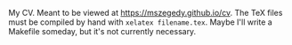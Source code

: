 My CV. Meant to be viewed at https://mszegedy.github.io/cv. The TeX files must
be compiled by hand with `xelatex filename.tex`. Maybe I'll write a Makefile
someday, but it's not currently necessary.
